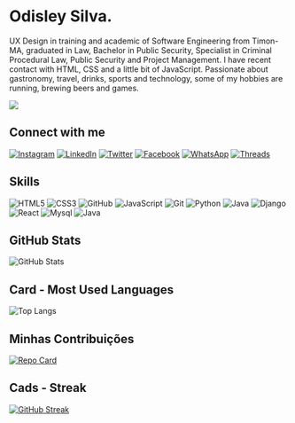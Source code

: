 # Odisley Silva.
UX Design in training and academic of Software Engineering from Timon-MA, graduated in Law, Bachelor in Public Security, Specialist in Criminal Procedural Law, Public Security and Project Management. I have recent contact with HTML, CSS and a little bit of JavaScript.
Passionate about gastronomy, travel, drinks, sports and technology, some of my hobbies are running, brewing beers and games.

<div align-"center">
<img src="https://cdn.dribbble.com/users/510430/screenshots/6749707/programar.gif" widt-"100px"/>
</div>


## Connect with me

[![Instagram](https://img.shields.io/badge/instagram-000?style=for-the-badge&logo=Instagram&logoColor=)](https://www.instagram.com/odisleyrsilva_/)
[![LinkedIn](https://img.shields.io/badge/LinkedIn-000?style=for-the-badge&logo=linkedin&logoColor=0E76A8)](https://www.linkedin.com/in/odisley-silva-00b38457/)
[![Twitter](https://img.shields.io/badge/Twitter-000?style=for-the-badge&logo=Twitter&logoColor=0E76A8)](https://twitter.com/odisley)
[![Facebook](https://img.shields.io/badge/Facebook-000?style=for-the-badge&logo=Facebook&logoColor=0E76A8)](https://www.facebook.com/odisleyribeirosilva)
[![WhatsApp](https://img.shields.io/badge/WhatsApp-000?style=for-the-badge&logo=WhatsApp&logoColor=075e54)](https://www.instagram.com/odisleyrsilva_/)
[![Threads](https://img.shields.io/badge/Threads-000?style=for-the-badge&logo=Threads&logoColor=FFFFFF)](https://www.instagram.com/odisleyrsilva_/)



## Skills

![HTML5](https://img.shields.io/badge/HTML5-000?style=for-the-badge&logo=html5)
![CSS3](https://img.shields.io/badge/CSS3-000?style=for-the-badge&logo=css3&logoColor=264CE4)
![GitHub](https://img.shields.io/badge/GitHub-000?style=for-the-badge&logo=GitHub)
![JavaScript](https://img.shields.io/badge/JavaScript-000?style=for-the-badge&logo=javascript)
![Git](https://img.shields.io/badge/Git-000?style=for-the-badge&logo=Git)
![Python](https://img.shields.io/badge/python-000?style=for-the-badge&logo=python)
![Java](https://img.shields.io/badge/php-000?style=for-the-badge&logo=php)
![Django](https://img.shields.io/badge/django-000?style=for-the-badge&logo=django)
![React](https://img.shields.io/badge/react-000?style=for-the-badge&logo=react)
![Mysql](https://img.shields.io/badge/mysql-000?style=for-the-badge&logo=mysql)
![Java](https://img.shields.io/badge/java-000?style=for-the-badge&logo=java)

## GitHub Stats

![GitHub Stats](https://github-readme-stats.vercel.app/api?username=odisley37&theme=transparent&bg_color=000&border_color=30A3DC&show_icons=true&icon_color=30A3DC&title_color=E94D5F&text_color=FFF)

## Card - Most Used Languages

![Top Langs](https://github-readme-stats-git-masterrstaa-rickstaa.vercel.app/api/top-langs/?username=odisley37&bg_color=000&border_color=30A3DC&title_color=E94D5F&text_color=FFF)

## Minhas Contribuições

[![Repo Card](https://github-readme-stats.vercel.app/api/pin/?username=odisley37&repo=dio-lab-open-source&bg_color=000&border_color=30A3DC&show_icons=true&icon_color=30A3DC&title_color=E94D5F&text_color=FFF)](https://github.com/odisley37/dio-lab-open-source)

## Cads - Streak

[![GitHub Streak](https://streak-stats.demolab.com/?user=odisley37&theme=bear&background=000&border=30A3DC&dates=FFF)](https://git.io/streak-stats)
